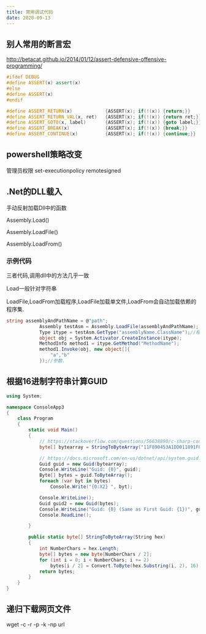 ```yaml
---
title: 常用调试代码
date: 2020-09-13
---
```


## 别人常用的断言宏
http://betacat.github.io/2014/01/12/assert-defensive-offensive-programming/

```C++
#ifdef DEBUG
#define ASSERT(x) assert(x)
#else
#define ASSERT(x)
#endif

#define ASSERT_RETURN(x)            {ASSERT(x); if(!(x)) {return;}}
#define ASSERT_RETURN_VAL(x, ret)   {ASSERT(x); if(!(x)) {return ret;}}
#define ASSERT_GOTO(x, label)       {ASSERT(x); if(!(x)) {goto label;}}
#define ASSERT_BREAK(x)             {ASSERT(x); if(!(x)) {break;}}
#define ASSERT_CONTINUE(x)          {ASSERT(x); if(!(x)) {continue;}}
```


## powershell策略改变
管理员权限
set-executionpolicy remotesigned

## .Net的DLL载入
手动反射加载Dll中的函数

Assembly.Load()

Assembly.LoadFile()

Assembly.LoadFrom()

### 示例代码
三者代码,调用dll中的方法几乎一致

Load一般针对字符串

LoadFile,LoadFrom加载程序,LoadFile加载单文件,LoadFrom会自动加载依赖的程序集.

```C#
string assemblyAndPathName = @"path";
            Assembly testAsm = Assembly.LoadFile(assemblyAndPathName);
            Type itype = testAsm.GetType("assemblyName.ClassName");//程序集名.类名
            object obj = System.Activator.CreateInstance(itype);
            MethodInfo method1 = itype.GetMethod("MethodName");
            method1.Invoke(obj, new object[]{
                "a","b"
            });//参数.
```

## 根据16进制字符串计算GUID
```C#
using System;

namespace ConsoleApp3
{
    class Program
    {
        static void Main()
        {
            // https://stackoverflow.com/questions/56638890/c-sharp-convert-active-directory-hexadecimal-to-guid
            byte[] bytearray = StringToByteArray("11F890453A1DD011891F00AA004B2E24");

            // https://docs.microsoft.com/en-us/dotnet/api/system.guid.tobytearray?view=netframework-4.8
            Guid guid = new Guid(bytearray);
            Console.WriteLine("Guid: {0}", guid);
            Byte[] bytes = guid.ToByteArray();
            foreach (var byt in bytes)
                Console.Write("{0:X2} ", byt);

            Console.WriteLine();
            Guid guid2 = new Guid(bytes);
            Console.WriteLine("Guid: {0} (Same as First Guid: {1})", guid2, guid2.Equals(guid));
            Console.ReadLine();

        }

        public static byte[] StringToByteArray(String hex)
        {
            int NumberChars = hex.Length;
            byte[] bytes = new byte[NumberChars / 2];
            for (int i = 0; i < NumberChars; i += 2)
                bytes[i / 2] = Convert.ToByte(hex.Substring(i, 2), 16);
            return bytes;
        }
    }
}
```

## 递归下载网页文件
wget -c -r -p -k -np url

